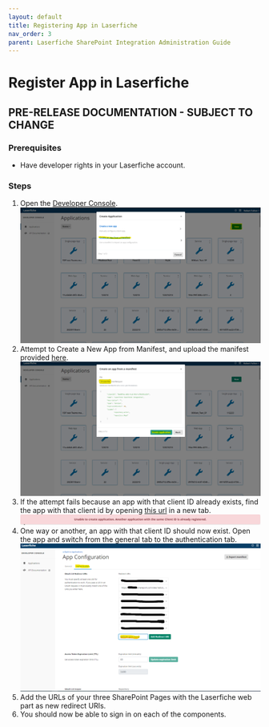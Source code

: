 ```yaml
---
layout: default
title: Registering App in Laserfiche
nav_order: 3
parent: Laserfiche SharePoint Integration Administration Guide
---
```

# Register App in Laserfiche
## PRE-RELEASE DOCUMENTATION - SUBJECT TO CHANGE
### Prerequisites
  - Have developer rights in your Laserfiche account.

### Steps
1. Open the [Developer Console](https://developer.laserfiche.com/developer-console.html).
<a href="../assets/images/createAppFromManifest.png"><img src="../assets/images/createAppFromManifest.png"></a>
1. Attempt to Create a New App from Manifest, and upload the manifest provided [here](../assets/manifest.json).
<a href="../assets/images/createApplication.png"><img src="../assets/images/createApplication.png"></a>
1. If the attempt fails because an app with that client ID already exists, find the app with that client id by opening [this url](https://app.laserfiche.com/devconsole/apps/8ee987ea-a0b1-4ca2-85c4-a79b335cd214/config) in a new tab.
<a href="../assets/images/clientIdRegistered.png"><img src="../assets/images/clientIdRegistered.png"></a>
1. One way or another, an app with that client ID should now exist. Open the app and switch from the general tab to the authentication tab.
<a href="../assets/images/redirectUri.png"><img src="../assets/images/redirectUri.png"></a>
1. Add the URLs of your three SharePoint Pages with the Laserfiche web part as new redirect URIs.
1. You should now be able to sign in on each of the components.
